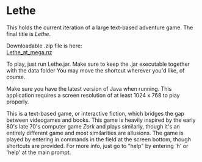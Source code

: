 # Lethe
This holds the current iteration of a large text-based adventure game.
The final title is <i>Lethe</i>.

Downloadable .zip file is here:
<a href="https://mega.nz/#!yc4jyAaR!GH5UoJuwJ5mikM34eMPsL7fuVyLfqkhj_Tikt_UR-Bk"><br>Lethe_at_mega.nz</a>

To play, just run Lethe.jar. Make sure to keep the .jar executable 
together with the data folder You may move the shortcut wherever you'd like, of course.

Make sure you have the latest version of Java when running.
This application requires a screen resolution of at least 1024 x 768 to play properly.

This is a text-based game, or interactive fiction, which bridges the
gap between videogames and books. This game is heavily inspired by
the early 80's late 70's computer game <i>Zork</i> and plays similarly,
though it's an entirely different game and most similarities are
allusions. The game is played by entering in commands in the field at
the screen bottom, though shortcuts are provided. For more info, 
just go to "help" by entering 'h' or 'help' at the main prompt.


